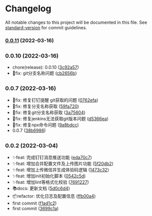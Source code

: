 # Changelog

All notable changes to this project will be documented in this file. See [standard-version](https://github.com/conventional-changelog/standard-version) for commit guidelines.

### [0.0.11](https://github.com/ssdmtank/yato-mini-cli/compare/v0.0.7...v0.0.11) (2022-03-16)

## <small>0.0.10 (2022-03-16)</small>

* chore(release): 0.0.10 ([3c92a57](https://github.com/ssdmtank/yato-mini-cli/commit/3c92a57))
* 🐛fix: git分支名称问题 ([cb2656b](https://github.com/ssdmtank/yato-mini-cli/commit/cb2656b))



## <small>0.0.7 (2022-03-16)</small>

* 🐛fix: 修复钉钉提醒 git获取的问题 ([0762efa](https://github.com/ssdmtank/yato-mini-cli/commit/0762efa))
* 🐛fix: 修复分支名称获取 ([59fa720](https://github.com/ssdmtank/yato-mini-cli/commit/59fa720))
* 🐛fix: 修复git分支名称获取 ([3a75604](https://github.com/ssdmtank/yato-mini-cli/commit/3a75604))
* 🐛fix: 修复jenkins无法获取git版本问题 ([d5366ea](https://github.com/ssdmtank/yato-mini-cli/commit/d5366ea))
* 🐛fix: 修复npx命令问题 ([9a8bdcc](https://github.com/ssdmtank/yato-mini-cli/commit/9a8bdcc))
* 0.0.7 ([38b6986](https://github.com/ssdmtank/yato-mini-cli/commit/38b6986))



## <small>0.0.2 (2022-03-04)</small>

* ✨feat: 完成钉钉消息推送功能 ([eda70c7](https://github.com/ssdmtank/yato-mini-cli/commit/eda70c7))
* ✨feat: 增加合并配置文件及上传图片功能 ([5f20db2](https://github.com/ssdmtank/yato-mini-cli/commit/5f20db2))
* ✨feat: 增加上传微信并生成体验码逻辑 ([1473c32](https://github.com/ssdmtank/yato-mini-cli/commit/1473c32))
* ✨feat: 增加init初始化脚本 ([0542c5d](https://github.com/ssdmtank/yato-mini-cli/commit/0542c5d))
* ✨feat: 增加lint等格式化校验 ([7691227](https://github.com/ssdmtank/yato-mini-cli/commit/7691227))
* 📚docs: 更新文档 ([5d0c6d4](https://github.com/ssdmtank/yato-mini-cli/commit/5d0c6d4))
* 📦refactor: 优化日志及配置信息 ([ffb00a4](https://github.com/ssdmtank/yato-mini-cli/commit/ffb00a4))
* first commit ([f1ad1c2](https://github.com/ssdmtank/yato-mini-cli/commit/f1ad1c2))
* first commit ([3699c1a](https://github.com/ssdmtank/yato-mini-cli/commit/3699c1a))
